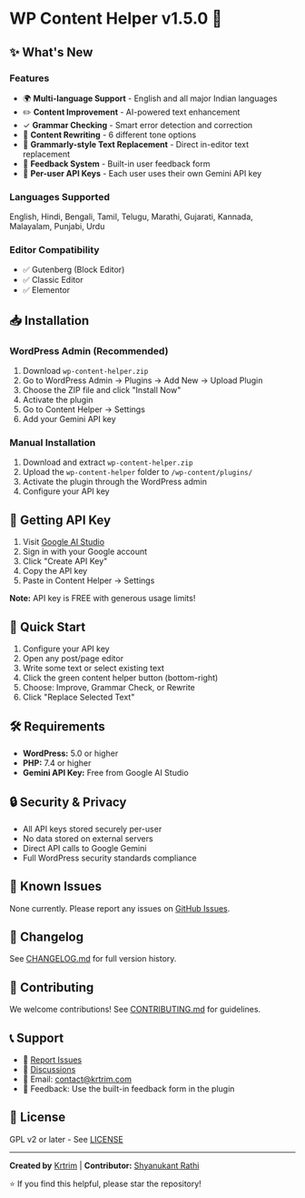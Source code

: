 # WP Content Helper v1.5.0 🎉

## ✨ What's New

### Features
- 🌍 **Multi-language Support** - English and all major Indian languages
- ✏️ **Content Improvement** - AI-powered text enhancement
- ✓ **Grammar Checking** - Smart error detection and correction
- 🎨 **Content Rewriting** - 6 different tone options
- 🔄 **Grammarly-style Text Replacement** - Direct in-editor text replacement
- 💬 **Feedback System** - Built-in user feedback form
- 🔐 **Per-user API Keys** - Each user uses their own Gemini API key

### Languages Supported
English, Hindi, Bengali, Tamil, Telugu, Marathi, Gujarati, Kannada, Malayalam, Punjabi, Urdu

### Editor Compatibility
- ✅ Gutenberg (Block Editor)
- ✅ Classic Editor
- ✅ Elementor

## 📥 Installation

### WordPress Admin (Recommended)
1. Download `wp-content-helper.zip`
2. Go to WordPress Admin → Plugins → Add New → Upload Plugin
3. Choose the ZIP file and click "Install Now"
4. Activate the plugin
5. Go to Content Helper → Settings
6. Add your Gemini API key

### Manual Installation
1. Download and extract `wp-content-helper.zip`
2. Upload the `wp-content-helper` folder to `/wp-content/plugins/`
3. Activate the plugin through the WordPress admin
4. Configure your API key

## 🔑 Getting API Key

1. Visit [Google AI Studio](https://aistudio.google.com/app/apikey)
2. Sign in with your Google account
3. Click "Create API Key"
4. Copy the API key
5. Paste in Content Helper → Settings

**Note:** API key is FREE with generous usage limits!

## 📖 Quick Start

1. Configure your API key
2. Open any post/page editor
3. Write some text or select existing text
4. Click the green content helper button (bottom-right)
5. Choose: Improve, Grammar Check, or Rewrite
6. Click "Replace Selected Text"

## 🛠️ Requirements

- **WordPress:** 5.0 or higher
- **PHP:** 7.4 or higher
- **Gemini API Key:** Free from Google AI Studio

## 🔒 Security & Privacy

- All API keys stored securely per-user
- No data stored on external servers
- Direct API calls to Google Gemini
- Full WordPress security standards compliance

## 🐛 Known Issues

None currently. Please report any issues on [GitHub Issues](https://github.com/krtrimtech/wp-content-helper/issues).

## 📝 Changelog

See [CHANGELOG.md](CHANGELOG.md) for full version history.

## 🤝 Contributing

We welcome contributions! See [CONTRIBUTING.md](CONTRIBUTING.md) for guidelines.

## 📞 Support

- 🐛 [Report Issues](https://github.com/krtrimtech/wp-content-helper/issues)
- 💬 [Discussions](https://github.com/krtrimtech/wp-content-helper/discussions)
- 📧 Email: contact@krtrim.com
- 💬 Feedback: Use the built-in feedback form in the plugin

## 📄 License

GPL v2 or later - See [LICENSE](LICENSE)

---

**Created by** [Krtrim](https://github.com/krtrimtech) | **Contributor:** [Shyanukant Rathi](https://shyanukant.github.io/)

⭐ If you find this helpful, please star the repository!

